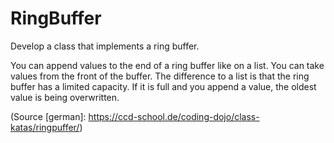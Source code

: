 # RingBuffer

Develop a class that implements a ring buffer.

You can append values to the end of a ring buffer like on a list. You can take values from the front of the buffer. The difference to a list is that the ring buffer has a limited capacity. If it is full and you append a value, the oldest value is being overwritten.


(Source [german]: https://ccd-school.de/coding-dojo/class-katas/ringpuffer/)
